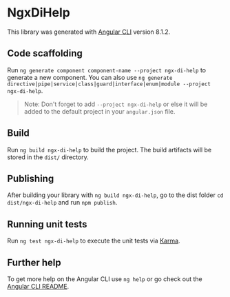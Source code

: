 # NgxDiHelp

This library was generated with [Angular CLI](https://github.com/angular/angular-cli) version 8.1.2.

## Code scaffolding

Run `ng generate component component-name --project ngx-di-help` to generate a new component. You can also use `ng generate directive|pipe|service|class|guard|interface|enum|module --project ngx-di-help`.
> Note: Don't forget to add `--project ngx-di-help` or else it will be added to the default project in your `angular.json` file. 

## Build

Run `ng build ngx-di-help` to build the project. The build artifacts will be stored in the `dist/` directory.

## Publishing

After building your library with `ng build ngx-di-help`, go to the dist folder `cd dist/ngx-di-help` and run `npm publish`.

## Running unit tests

Run `ng test ngx-di-help` to execute the unit tests via [Karma](https://karma-runner.github.io).

## Further help

To get more help on the Angular CLI use `ng help` or go check out the [Angular CLI README](https://github.com/angular/angular-cli/blob/master/README.md).
